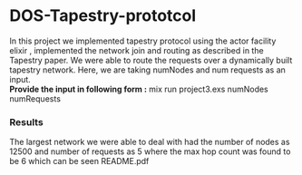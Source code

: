 # DOS-Tapestry-prototcol

In this project we implemented tapestry protocol using the actor facility
elixir , implemented the network join and routing as described in the
Tapestry paper. We were able to route the requests over a dynamically built
tapestry network. Here, we are taking numNodes and num requests as an
input. <br />
**Provide the input in following form :**
mix run project3.exs numNodes numRequests

<h3>Results</h3>
The largest network we were able to deal with had the number of nodes as
12500 and number of requests as 5 where the max hop count was found to
be 6 which can be seen README.pdf
